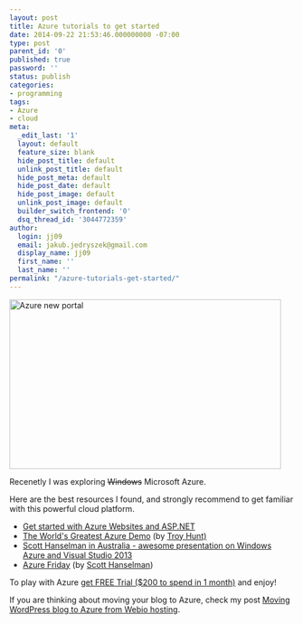 ```yaml
---
layout: post
title: Azure tutorials to get started
date: 2014-09-22 21:53:46.000000000 -07:00
type: post
parent_id: '0'
published: true
password: ''
status: publish
categories:
- programming
tags:
- Azure
- cloud
meta:
  _edit_last: '1'
  layout: default
  feature_size: blank
  hide_post_title: default
  unlink_post_title: default
  hide_post_meta: default
  hide_post_date: default
  hide_post_image: default
  unlink_post_image: default
  builder_switch_frontend: '0'
  dsq_thread_id: '3044772359'
author:
  login: jj09
  email: jakub.jedryszek@gmail.com
  display_name: jj09
  first_name: ''
  last_name: ''
permalink: "/azure-tutorials-get-started/"
---
```

<p><img src="{{ site.baseurl }}/assets/2014/09/azure-newportal.jpg" alt="Azure new portal" width="480" height="300" class="aligncenter size-full wp-image-5221" /></p>
<p>Recenetly I was exploring <del datetime="2014-09-23T04:12:01+00:00">Windows</del> Microsoft Azure. </p>
<p>Here are the best resources I found, and strongly recommend to get familiar with this powerful cloud platform.</p>
<ul>
<li><a href="http://azure.microsoft.com/en-us/documentation/articles/web-sites-dotnet-get-started/">Get started with Azure Websites and ASP.NET</a></li>
<li><a href="http://www.troyhunt.com/2014/03/the-worlds-greatest-azure-demo.html">The World's Greatest Azure Demo</a> (by <a href="http://troyhunt.com">Troy Hunt)</a></li>
<li><a href="https://www.youtube.com/watch?v=_OL5sWgGySs">Scott Hanselman in Australia - awesome presentation on Windows Azure and Visual Studio 2013</a></li>
<li><a href="http://azure.microsoft.com/en-us/documentation/videos/azure-friday/">Azure Friday</a> (by <a href="http://hanselman.com">Scott Hanselman</a>)</li>
</ul>
<p>To play with Azure <a href="http://azure.microsoft.com/en-us/pricing/free-trial/">get FREE Trial ($200 to spend in 1 month)</a> and enjoy!</p>
<p>If you are thinking about moving your blog to Azure, check my post <a href="http://jj09.net/moving-wordpress-blog-azure-webio-hosting/">Moving WordPress blog to Azure from Webio hosting</a>.</p>

